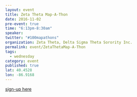 ```yaml
---
layout: event
title: Zeta Theta Map-A-Thon
date: 2016-11-02
pre-event: true
time: "6:13pm-8:30am"
speaker: 
twitter: "#100mapathons"
organization: Zeta Theta, Delta Sigma Theta Sorority Inc.
permalink: event/ZetaThetaMap-A-Thon
tags: 
  - wednesday
category: event
published: true
lat: 40.4528
lon: -86.9168
---
```


[sign-up here](https://goo.gl/forms/lcRwMSz31YOD3F5i1)
